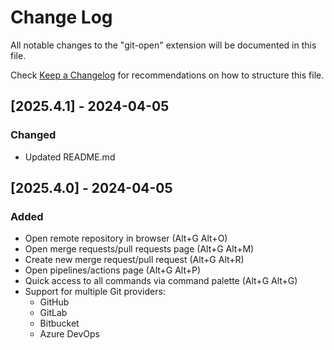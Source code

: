 # Change Log

All notable changes to the "git-open" extension will be documented in this file.

Check [Keep a Changelog](http://keepachangelog.com/) for recommendations on how to structure this file.

## [2025.4.1] - 2024-04-05

### Changed
- Updated README.md

## [2025.4.0] - 2024-04-05

### Added
- Open remote repository in browser (Alt+G Alt+O)
- Open merge requests/pull requests page (Alt+G Alt+M)
- Create new merge request/pull request (Alt+G Alt+R)
- Open pipelines/actions page (Alt+G Alt+P)
- Quick access to all commands via command palette (Alt+G Alt+G)
- Support for multiple Git providers:
  - GitHub
  - GitLab
  - Bitbucket
  - Azure DevOps